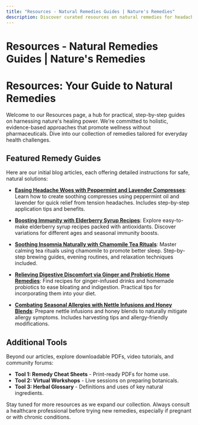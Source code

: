 ```yaml
---
title: "Resources - Natural Remedies Guides | Nature's Remedies"
description: Discover curated resources on natural remedies for headaches, immunity, insomnia, digestion, and allergies—holistic and evidence-based.
---
```


# Resources - Natural Remedies Guides | Nature's Remedies

<div class="container mx-auto px-4 py-8">

# Resources: Your Guide to Natural Remedies

Welcome to our Resources page, a hub for practical, step-by-step guides on harnessing nature's healing power. We're committed to holistic, evidence-based approaches that promote wellness without pharmaceuticals. Dive into our collection of remedies tailored for everyday health challenges.

## Featured Remedy Guides

Here are our initial blog articles, each offering detailed instructions for safe, natural solutions:

- **[Easing Headache Woes with Peppermint and Lavender Compresses](/blog/easing-headache-woes)**: Learn how to create soothing compresses using peppermint oil and lavender for quick relief from tension headaches. Includes step-by-step application tips and benefits.

- **[Boosting Immunity with Elderberry Syrup Recipes](/blog/boosting-immunity-elderberry)**: Explore easy-to-make elderberry syrup recipes packed with antioxidants. Discover variations for different ages and seasonal immunity boosts.

- **[Soothing Insomnia Naturally with Chamomile Tea Rituals](/blog/soothing-insomnia-chamomile)**: Master calming tea rituals using chamomile to promote better sleep. Step-by-step brewing guides, evening routines, and relaxation techniques included.

- **[Relieving Digestive Discomfort via Ginger and Probiotic Home Remedies](/blog/relieving-digestive-ginger)**: Find recipes for ginger-infused drinks and homemade probiotics to ease bloating and indigestion. Practical tips for incorporating them into your diet.

- **[Combating Seasonal Allergies with Nettle Infusions and Honey Blends](/blog/combating-seasonal-allergies)**: Prepare nettle infusions and honey blends to naturally mitigate allergy symptoms. Includes harvesting tips and allergy-friendly modifications.

## Additional Tools

Beyond our articles, explore downloadable PDFs, video tutorials, and community forums:
- **Tool 1: Remedy Cheat Sheets** - Print-ready PDFs for home use.
- **Tool 2: Virtual Workshops** - Live sessions on preparing botanicals.
- **Tool 3: Herbal Glossary** - Definitions and uses of key natural ingredients.

Stay tuned for more resources as we expand our collection. Always consult a healthcare professional before trying new remedies, especially if pregnant or with chronic conditions.

</div>

